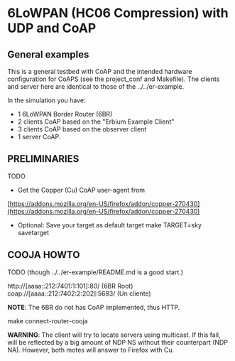 6LoWPAN (HC06 Compression) with UDP and CoAP
===================================================

General examples
-------------

This is a general testbed with CoAP and the intended hardware configuration for
CoAPS (see the project_conf and Makefile). The clients and server here are 
identical to those of the 
../../er-example.

In the simulation you have:
- 1 6LoWPAN Border Router (6BR)
- 2 clients CoAP based on the "Erbium Example Client"
- 3 clients CoAP based on the observer client
- 1 server CoAP. 

PRELIMINARIES
-------------

TODO
- Get the Copper (Cu) CoAP user-agent from
  
[https://addons.mozilla.org/en-US/firefox/addon/copper-270430](https://addons.mozilla.org/en-US/firefox/addon/copper-270430)
- Optional: Save your target as default target
      make TARGET=sky savetarget

COOJA HOWTO
-----------

TODO (though ../../er-example/README.md is a good start.)

  http://[aaaa::212:7401:1:101]:80/ (6BR Root)
  coap://[aaaa::212:7402:2:202]:5683/ (Un cliente)

  **NOTE**: The 6BR do not has CoAP implemented, thus HTTP.

  make connect-router-cooja

  **__WARNING__**: The client will try to locate servers using multicast.
  If this fail, will be reflected by a big amount of NDP NS without their
  counterpart (NDP NA). However, both motes will answer to Firefox with Cu.